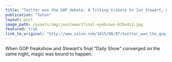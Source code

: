 ```yaml
---
title: "Twitter won the GOP debate: A fitting tribute to Jon Stewart, who made citizen-satirists of us all"
publication: "Salon"
layout: post
image_path: /assets/img/jonstewartfinal-eyebrows-620x412.jpg
featured: true
link_to_original: "http://www.salon.com/2015/08/07/twitter_won_the_gop_debate_a_fitting_tribute_to_jon_stewart_who_made_citizen_satirists_of_us_all/"
---
```

When GOP freakshow and Stewart's final "Daily Show" converged on the same night, magic was bound to happen.